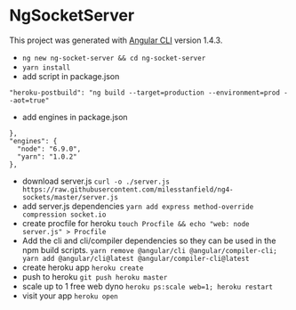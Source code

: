 # NgSocketServer

This project was generated with [Angular CLI](https://github.com/angular/angular-cli) version 1.4.3.

- `ng new ng-socket-server && cd ng-socket-server`
- `yarn install`
- add script in package.json
```
"heroku-postbuild": "ng build --target=production --environment=prod --aot=true"
```
- add engines in package.json
```
},
"engines": {
  "node": "6.9.0",
  "yarn": "1.0.2"
},
```
- download server.js `curl -o ./server.js https://raw.githubusercontent.com/milesstanfield/ng4-sockets/master/server.js`
- add server.js dependencies `yarn add express method-override compression socket.io`
- create procfile for heroku `touch Procfile && echo "web: node server.js" > Procfile`
- Add the cli and cli/compiler dependencies so they can be used in the npm build scripts. `yarn remove @angular/cli @angular/compiler-cli; yarn add @angular/cli@latest @angular/compiler-cli@latest`
- create heroku app `heroku create`
- push to heroku `git push heroku master`
- scale up to 1 free web dyno `heroku ps:scale web=1; heroku restart`
- visit your app `heroku open`

